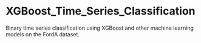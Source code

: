 # XGBoost_Time_Series_Classification
Binary time series classification using XGBoost and other machine learning models on the FordA dataset.
